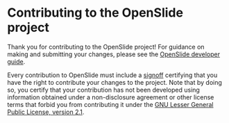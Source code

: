 # Contributing to the OpenSlide project

Thank you for contributing to the OpenSlide project!  For guidance on making
and submitting your changes, please see the
[OpenSlide developer guide](https://openslide.org/docs/devguide/).

Every contribution to OpenSlide must include a
[signoff](https://openslide.org/docs/signoff/) certifying that you have the
right to contribute your changes to the project.  Note that by doing so, you
certify that your contribution has not been developed using information
obtained under a non-disclosure agreement or other license terms that forbid
you from contributing it under the
[GNU Lesser General Public License, version 2.1](https://openslide.org/license/).
